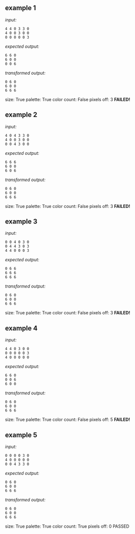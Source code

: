 
## example 1
*input:*
```
4 4 0 3 3 0
4 0 0 3 0 0
0 0 0 0 0 3
```
*expected output:*
```
6 6 0
6 0 0
0 0 6
```
*transformed output:*
```
0 6 0
6 0 0
6 6 6
```
size: True
palette: True
color count: False
pixels off: 3
**FAILED!**

## example 2
*input:*
```
4 0 4 3 3 0
4 0 0 3 0 0
0 0 4 3 0 0
```
*expected output:*
```
6 6 6
6 0 0
6 0 6
```
*transformed output:*
```
0 6 0
6 0 0
6 6 6
```
size: True
palette: True
color count: False
pixels off: 3
**FAILED!**

## example 3
*input:*
```
0 0 4 0 3 0
0 4 4 3 0 3
4 4 0 0 0 3
```
*expected output:*
```
0 6 6
6 6 6
6 6 6
```
*transformed output:*
```
0 6 0
6 0 0
6 6 6
```
size: True
palette: True
color count: False
pixels off: 3
**FAILED!**

## example 4
*input:*
```
4 4 0 3 0 0
0 0 0 0 0 3
4 0 0 0 0 0
```
*expected output:*
```
6 6 0
0 0 6
6 0 0
```
*transformed output:*
```
0 6 0
6 0 0
6 6 6
```
size: True
palette: True
color count: False
pixels off: 5
**FAILED!**

## example 5
*input:*
```
0 0 0 0 3 0
4 0 0 0 0 0
0 0 4 3 3 0
```
*expected output:*
```
0 6 0
6 0 0
6 6 6
```
*transformed output:*
```
0 6 0
6 0 0
6 6 6
```
size: True
palette: True
color count: True
pixels off: 0
PASSED
